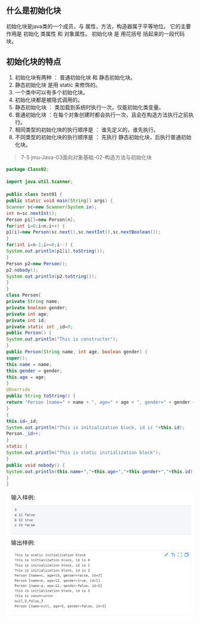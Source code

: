 ## 什么是初始化块
初始化块是java类的一个成员，与 属性，方法，构造器属于平等地位。
它的主要作用是 初始化 类属性 和 对象属性。
初始化块 是 用花括号 括起来的一段代码块。
## 初始化块的特点
1. 初始化块有两种 ： 普通初始化块 和 静态初始化块。
2. 静态初始化块 是用 static 来修饰的。
3. 一个类中可以有多个初始化块。
4. 初始化块都是被隐式调用的。
5. 静态初始化块 ： 类加载到系统时执行一次。仅能初始化类变量。
6. 普通初始化块 ：在每个对象创建时都会执行一次，且会在构造方法执行之前执行。
7. 相同类型的初始化块的执行顺序是 ： 谁先定义的，谁先执行。
8. 不同类型的初始化块的执行顺序是 ： 先执行 静态初始化块，后执行普通初始化块。

> 7-5 jmu-Java-03面向对象基础-02-构造方法与初始化块

```java
package Class02;

import java.util.Scanner;

public class test01 {
public static void main(String[] args) {
Scanner sc=new Scanner(System.in);
int n=sc.nextInt();
Person p1[]=new Person[n];
for(int i=0;i<n;i++) {
p1[i]=new Person(sc.next(),sc.nextInt(),sc.nextBoolean());
}
for(int i=n-1;i>=0;i--) {
System.out.println(p1[i].toString());
}
Person p2=new Person();
p2.nobody();
System.out.println(p2.toString());
}
}
class Person{
private String name;
private boolean gender;
private int age;
private int id;
private static int _id=0;
public Person() {
System.out.println("This is constructor");
}
public Person(String name, int age, boolean gender) {
super();
this.name = name;
this.gender = gender;
this.age = age;
}
@Override
public String toString() {
return "Person [name=" + name + ", age=" + age + ", gender=" + gender + ", id=" + id + "]";
}
{
this.id=_id;
System.out.println("This is initialization block, id is "+this.id);
Person._id++;
}
static {
System.out.println("This is static initialization block");
}
public void nobody() {
System.out.println(this.name+","+this.age+","+this.gender+","+this.id);
}
}
```

![](../img/初始化块-20231026204402.png)